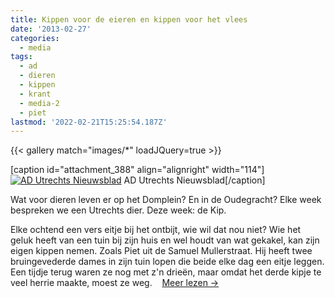 ```yaml
---
title: Kippen voor de eieren en kippen voor het vlees
date: '2013-02-27'
categories:
  - media
tags:
  - ad
  - dieren
  - kippen
  - krant
  - media-2
  - piet
lastmod: '2022-02-21T15:25:54.187Z'
---
```

{{< gallery match="images/*" loadJQuery=true >}}

\[caption id="attachment\_388" align="alignright" width="114"\][![AD Utrechts Nieuwsblad](images/887470_10151324989722005_1198705300_o-e1380280964987-142x300.jpg)](http://www.buurlandutrecht.nl/wp-content/uploads/2013/09/887470_10151324989722005_1198705300_o-e1380280964987.jpg) AD Utrechts Nieuwsblad\[/caption\]

Wat voor dieren leven er op het Domplein? En in de Oudegracht? Elke week bespreken we een Utrechts dier. Deze week: de Kip.

Elke ochtend een vers eitje bij het ontbijt, wie wil dat nou niet? Wie het geluk heeft van een tuin bij zijn huis en wel houdt van wat gekakel, kan zijn eigen kippen nemen. Zoals Piet uit de Samuel Mullerstraat. Hij heeft twee bruingevederde dames in zijn tuin lopen die beide elke dag een eitje leggen. Een tijdje terug waren ze nog met z'n drieën, maar omdat het derde kipje te veel herrie maakte, moest ze weg.    [Meer lezen →](http://www.buurlandutrecht.nl/wp-content/uploads/2013/09/887470_10151324989722005_1198705300_o-e1380280964987.jpg "Meer lezen →")[](http://www.buurlandutrecht.nl/2013/02/bruisend-buurland-votulastkrant/#more-381)
